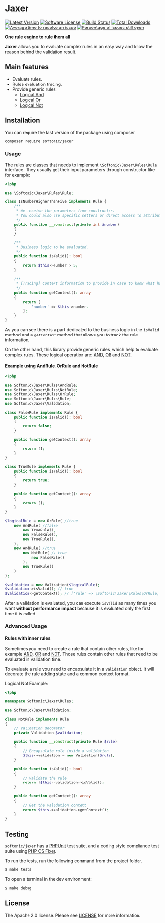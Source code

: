 Jaxer
====================

[![Latest Version](https://img.shields.io/github/release/softonic/jaxer.svg?style=flat-square)](https://github.com/softonic/jaxer/releases)
[![Software License](https://img.shields.io/badge/license-Apache%202.0-blue.svg?style=flat-square)](LICENSE.md)
[![Build Status](https://img.shields.io/travis/softonic/jaxer/master.svg?style=flat-square)](https://travis-ci.org/softonic/gjaxer)
[![Total Downloads](https://img.shields.io/packagist/dt/softonic/jaxer.svg?style=flat-square)](https://packagist.org/packages/softonic/jaxer)
[![Average time to resolve an issue](http://isitmaintained.com/badge/resolution/softonic/jaxer.svg?style=flat-square)](http://isitmaintained.com/project/softonic/jaxer "Average time to resolve an issue")
[![Percentage of issues still open](http://isitmaintained.com/badge/open/softonic/jaxer.svg?style=flat-square)](http://isitmaintained.com/project/softonic/jaxer "Percentage of issues still open")

**One rule engine to rule them all**

**Jaxer** allows you to evaluate complex rules in an easy way and know the reason behind the validation result.

Main features
-------------

* Evaluate rules.
* Rules evaluation tracing.
* Provide generic rules:
  * [Logical And](https://en.wikipedia.org/wiki/Truth_table#Logical_conjunction_(AND)) 
  * [Logical Or](https://en.wikipedia.org/wiki/Truth_table#Logical_disjunction_(OR))
  * [Logical Not](https://en.wikipedia.org/wiki/Truth_table#Logical_negation)

Installation
-------------

You can require the last version of the package using composer
```bash
composer require softonic/jaxer
```

### Usage

The rules are classes that needs to implement `\Softonic\Jaxer\Rules\Rule` interface. They usually get their input
parameters through constructor like for example:

```php
<?php

use \Softonic\Jaxer\Rules\Rule;

class IsNumberHigherThanFive implements Rule {
    /**
     * We receive the parameters from constructor.
     * You could also use specific setters or direct access to attribute.
     */
    public function __construct(private int $number)
    {
    }

    /**
     * Business logic to be evaluated.
     */
    public function isValid(): bool
    {
        return $this->number > 5;
    }
    
    /**
     * [Tracing] Context information to provide in case to know what happened in the evaluation.
     */
    public function getContext(): array
    {
        return [
            'number' => $this->number,
        ];
    }
}
```

As you can see there is a part dedicated to the business logic in the `isValid` method and a `getContext` method that 
allows you to track the rule information.

On the other hand, this library provide generic rules, which help to evaluate complex rules.
These logical operation are: [AND](./src/Rules/AndRule.php), [OR](./src/Rules/OrRule.php) and [NOT](./src/Rules/NotRule.php).

#### Example using AndRule, OrRule and NotRule
```php
<?php

use Softonic\Jaxer\Rules\AndRule;
use Softonic\Jaxer\Rules\NotRule;
use Softonic\Jaxer\Rules\OrRule;
use Softonic\Jaxer\Rules\Rule;
use Softonic\Jaxer\Validation;

class FalseRule implements Rule {
    public function isValid(): bool
    {
        return false;
    }

    public function getContext(): array
    {
        return [];
    }
}

class TrueRule implements Rule {
    public function isValid(): bool
    {
        return true;
    }

    public function getContext(): array
    {
        return [];
    }
}

$logicalRule = new OrRule( //true
    new AndRule( //false
        new TrueRule(),
        new FalseRule(),
        new TrueRule(),
    ),
    new AndRule( //true
        new NotRule( // true
            new FalseRule()
        ),
        new TrueRule()
    )
);

$validation = new Validation($logicalRule);
$validation->isValid(); // true
$validation->getContext(); // ['rule' => \Softonic\Jaxer\Rules\OrRule, 'context' => [...], 'evaluated' => true, 'isValid' => true]
```

After a validation is evaluated, you can execute `isValid` as many times you want **without performance impact** because it
is evaluated only the first time it is called.

### Advanced Usage

#### Rules with inner rules

Sometimes you need to create a rule that contain other rules,
like for example [AND](./src/Rules/AndRule.php), [OR](./src/Rules/OrRule.php) and [NOT](./src/Rules/NotRule.php).
Those rules contain other rules that need to be evaluated in validation time.

To evaluate a rule you need to encapsulate it in a `Validation` object. It will decorate the rule adding state and a common context format.

Logical Not Example:
```php
<?php

namespace Softonic\Jaxer\Rules;

use Softonic\Jaxer\Validation;

class NotRule implements Rule
{
    // Validation decorator
    private Validation $validation;

    public function __construct(private Rule $rule)
    {
        // Encapsulate rule inside a validation
        $this->validation = new Validation($rule);
    }

    public function isValid(): bool
    {
        // Validate the rule
        return !$this->validation->isValid();
    }

    public function getContext(): array
    {
        // Get the validation context
        return $this->validation->getContext();
    }
}
```

Testing
-------

`softonic/jaxer` has a [PHPUnit](https://phpunit.de) test suite, and a coding style compliance test suite using [PHP CS Fixer](http://cs.sensiolabs.org/).

To run the tests, run the following command from the project folder.

``` bash
$ make tests
```

To open a terminal in the dev environment:
``` bash
$ make debug
```

License
-------

The Apache 2.0 license. Please see [LICENSE](LICENSE) for more information.
